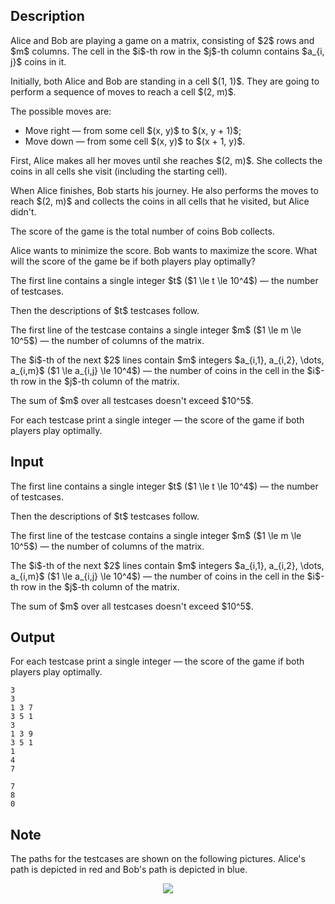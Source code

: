 ## Description

<div><p>Alice and Bob are playing a game on a matrix, consisting of $2$ rows and $m$ columns. The cell in the $i$-th row in the $j$-th column contains $a_{i, j}$ coins in it.</p><p>Initially, both Alice and Bob are standing in a cell $(1, 1)$. They are going to perform a sequence of moves to reach a cell $(2, m)$.</p><p>The possible moves are: </p><ul> <li> Move right&nbsp;— from some cell $(x, y)$ to $(x, y + 1)$; </li><li> Move down&nbsp;— from some cell $(x, y)$ to $(x + 1, y)$. </li></ul><p>First, Alice makes <span class="tex-font-style-bf">all her moves</span> until she reaches $(2, m)$. She collects the coins in all cells she visit (including the starting cell).</p><p>When Alice finishes, Bob starts his journey. He also performs the moves to reach $(2, m)$ and collects the coins in all cells that he visited, <span class="tex-font-style-bf">but Alice didn't</span>.</p><p>The score of the game is the total number of coins Bob collects.</p><p>Alice wants to minimize the score. Bob wants to maximize the score. What will the score of the game be if both players play optimally?</p></div><div class="input-specification"><p>The first line contains a single integer $t$ ($1 \le t \le 10^4$)&nbsp;— the number of testcases.</p><p>Then the descriptions of $t$ testcases follow.</p><p>The first line of the testcase contains a single integer $m$ ($1 \le m \le 10^5$)&nbsp;— the number of columns of the matrix.</p><p>The $i$-th of the next $2$ lines contain $m$ integers $a_{i,1}, a_{i,2}, \dots, a_{i,m}$ ($1 \le a_{i,j} \le 10^4$)&nbsp;— the number of coins in the cell in the $i$-th row in the $j$-th column of the matrix.</p><p>The sum of $m$ over all testcases doesn't exceed $10^5$.</p></div><div class="output-specification"><p>For each testcase print a single integer&nbsp;— the score of the game if both players play optimally.</p></div>

## Input

<p>The first line contains a single integer $t$ ($1 \le t \le 10^4$)&nbsp;— the number of testcases.</p><p>Then the descriptions of $t$ testcases follow.</p><p>The first line of the testcase contains a single integer $m$ ($1 \le m \le 10^5$)&nbsp;— the number of columns of the matrix.</p><p>The $i$-th of the next $2$ lines contain $m$ integers $a_{i,1}, a_{i,2}, \dots, a_{i,m}$ ($1 \le a_{i,j} \le 10^4$)&nbsp;— the number of coins in the cell in the $i$-th row in the $j$-th column of the matrix.</p><p>The sum of $m$ over all testcases doesn't exceed $10^5$.</p>

## Output

<p>For each testcase print a single integer&nbsp;— the score of the game if both players play optimally.</p>





```input1
3
3
1 3 7
3 5 1
3
1 3 9
3 5 1
1
4
7
```




```output1
7
8
0
```



## Note

<p>The paths for the testcases are shown on the following pictures. Alice's path is depicted in red and Bob's path is depicted in blue.</p><center> <img class="tex-graphics" src="file://Kyd0ilV9.png" style="max-width: 100.0%;max-height: 100.0%;"> </center>
